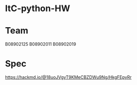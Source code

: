 # ItC-python-HW
# Team
B08902125
B08902011
B08902019

# Spec
https://hackmd.io/@18uoJVgyT9KMeCBZDWu9Ng/HkgFEpyRr


